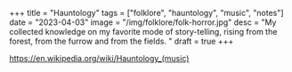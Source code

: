 +++
title = "Hauntology"
tags = ["folklore", "hauntology", "music", "notes"]
date = "2023-04-03"
image = "/img/folklore/folk-horror.jpg"
desc = "My collected knowledge on my favorite mode of story-telling, rising from the forest, from the furrow and from the fields. "
draft = true
+++

https://en.wikipedia.org/wiki/Hauntology_(music)